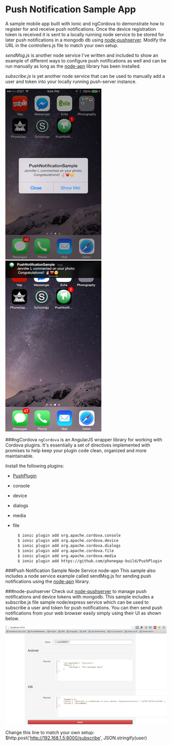 Push Notification Sample App
============================
A sample mobile app built with Ionic and ngCordova to demonstrate how to register for and receive push notifications. Once
the device registration token is received it is sent to a locally running node service to be stored for later push notifications 
in a mongodb db using [node-pushserver](https://www.npmjs.org/package/node-pushserver). Modify the URL in the controllers.js
 file to match your own setup.

*sendMsg.js* is another node service I've written and included to show an example of different ways to configure push 
notifications as well and can be run manually as long as the [node-apn](https://github.com/argon/node-apn) library has
been installed.

*subscribe.js* is yet another node service that can be used to manually add a user and token into your locally running push-server
instance.


![](screenshots-blog/IMG_0009.jpg) ![](screenshots-blog/IMG_0012.jpg)

###ngCordova
`ngCordova` is an AngularJS wrapper library for working with Cordova plugins. It's essentially a set of directives
implemented with promises to help keep your plugin code clean, organized and more maintainable.  

Install the following plugins:

- [PushPlugin](https://github.com/phonegap-build/PushPlugin)
- console
- device
- dialogs
- media
- file
 




        $ ionic plugin add org.apache.cordova.console
        $ ionic plugin add org.apache.cordova.device
        $ ionic plugin add org.apache.cordova.dialogs    
        $ ionic plugin add org.apache.cordova.file
        $ ionic plugin add org.apache.cordova.media
        $ ionic plugin add https://github.com/phonegap-build/PushPlugin


###Push Notification Sample Node Service node-apn
This sample also includes a node service example called sendMsg.js for sending push notifications using the [node-apn](https://github.com/argon/node-apn)
library. 
 
###node-pushserver 
Check out [node-pushserver](https://www.npmjs.org/package/node-pushserver) to manage push notifications and device tokens with mongodb. This sample includes a subscribe.js file
sample node/express service which can be used to subscribe a user and token for push notifications. You can then send push notifications
from your web browser easily simply using their UI as shown below. 

![](screenshots-blog/push-server.png) 

Change this line to match your own setup:
$http.post('http://192.168.1.5:8000/subscribe', JSON.stringify(user)